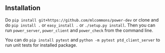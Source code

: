 ## Installation

Do `pip install git+https://github.com/mlcommons/power-dev`
or clone and do `pip install .` or `easy_install .` or `./setup.py install`.
Then you can run `power_server`, `power_client` and `power_check`
from the command line.

You can do `pip install pytest` and `python -m pytest ptd_client_server` to
run unit tests for installed package.
